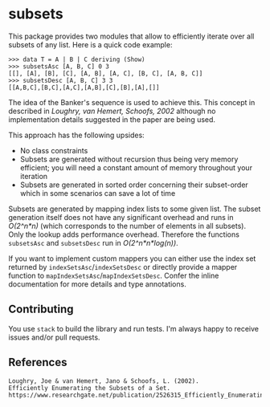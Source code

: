 # subsets

This package provides two modules that allow to efficiently iterate over all subsets of any list.
Here is a quick code example:

```
>>> data T = A | B | C deriving (Show)
>>> subsetsAsc [A, B, C] 0 3
[[], [A], [B], [C], [A, B], [A, C], [B, C], [A, B, C]]
>>> subsetsDesc [A, B, C] 3 3
[[A,B,C],[B,C],[A,C],[A,B],[C],[B],[A],[]]
```

The idea of the Banker's sequence is used to achieve this.
This concept in described in *Loughry, van Hemert, Schoofs, 2002* although no implementation details suggested in the paper are being used.

This approach has the following upsides:
* No class constraints
* Subsets are generated without recursion thus being very memory efficient; you will need a constant amount of memory throughout your iteration
* Subsets are generated in sorted order concerning their subset-order which in some scenarios can save a lot of time

Subsets are generated by mapping index lists to some given list.
The subset generation itself does not have any significant overhead and runs in *O(2^n\*n)* (which corresponds to the number of elements in all subsets).
Only the lookup adds performance overhead.
Therefore the functions `subsetsAsc` and `subsetsDesc` run in *O(2^n\*n\*log(n))*.

If you want to implement custom mappers you can either use the index set returned by `indexSetsAsc`/`indexSetsDesc` or directly provide a mapper function to `mapIndexSetsAsc`/`mapIndexSetsDesc`.
Confer the inline documentation for more details and type annotations.

## Contributing

You use `stack` to build the library and run tests.
I'm always happy to receive issues and/or pull requests.

## References

```
Loughry, Joe & van Hemert, Jano & Schoofs, L. (2002).
Efficiently Enumerating the Subsets of a Set.
https://www.researchgate.net/publication/2526315_Efficiently_Enumerating_the_Subsets_of_a_Set
```
